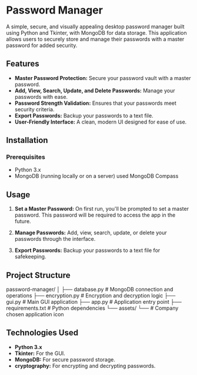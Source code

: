 # Password Manager

A simple, secure, and visually appealing desktop password manager built using Python and Tkinter, with MongoDB for data storage. This application allows users to securely store and manage their passwords with a master password for added security.

## Features

- **Master Password Protection:** Secure your password vault with a master password.
- **Add, View, Search, Update, and Delete Passwords:** Manage your passwords with ease.
- **Password Strength Validation:** Ensures that your passwords meet security criteria.
- **Export Passwords:** Backup your passwords to a text file.
- **User-Friendly Interface:** A clean, modern UI designed for ease of use.

## Installation

### Prerequisites

- Python 3.x
- MongoDB (running locally or on a server) used MongoDB Compass

## Usage

1. **Set a Master Password:**
   On first run, you'll be prompted to set a master password. This password will be required to access the app in the future.

2. **Manage Passwords:**
   Add, view, search, update, or delete your passwords through the interface.

3. **Export Passwords:**
   Backup your passwords to a text file for safekeeping.

## Project Structure

password-manager/
│
├── database.py # MongoDB connection and operations
├── encryption.py # Encryption and decryption logic
├── gui.py # Main GUI application
├── app.py # Application entry point
├── requirements.txt # Python dependencies
└── assets/
└── # Company chosen application icon

## Technologies Used

- **Python 3.x**
- **Tkinter:** For the GUI.
- **MongoDB:** For secure password storage.
- **cryptography:** For encrypting and decrypting passwords.

